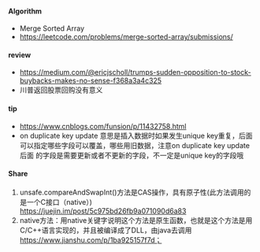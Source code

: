 
#### Algorithm
  - Merge Sorted Array
  - https://leetcode.com/problems/merge-sorted-array/submissions/

#### review
  - https://medium.com/@ericjscholl/trumps-sudden-opposition-to-stock-buybacks-makes-no-sense-f368a3a4c325
  - 川普返回股票回购没有意义
  
#### tip
   - https://www.cnblogs.com/funsion/p/11432758.html
   - on duplicate key update 意思是插入数据时如果发生unique key重复，后面可以指定哪些字段可以覆盖，哪些用旧数据，注意on duplicate key update后面
   的字段是需要更新或者不更新的字段，不一定是unique key的字段哦
  
#### Share
  1. unsafe.compareAndSwapInt()方法是CAS操作，具有原子性(此方法调用的是一个C接口（native）) https://juejin.im/post/5c975bd26fb9a071090d6a83
  2. native方法：用native关键字说明这个方法是原生函数，也就是这个方法是用C/C++语言实现的，并且被编译成了DLL，由java去调用 https://www.jianshu.com/p/1ba925157f7d； 
  
  
